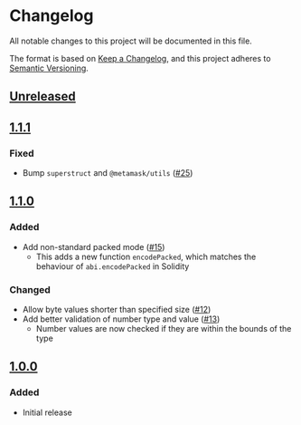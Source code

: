 # Changelog
All notable changes to this project will be documented in this file.

The format is based on [Keep a Changelog](https://keepachangelog.com/en/1.0.0/),
and this project adheres to [Semantic Versioning](https://semver.org/spec/v2.0.0.html).

## [Unreleased]

## [1.1.1]
### Fixed
- Bump `superstruct` and `@metamask/utils` ([#25](https://github.com/MetaMask/abi-utils/pull/25))

## [1.1.0]
### Added
- Add non-standard packed mode ([#15](https://github.com/MetaMask/abi-utils/pull/15))
  - This adds a new function `encodePacked`, which matches the behaviour of `abi.encodePacked` in Solidity

### Changed
- Allow byte values shorter than specified size ([#12](https://github.com/MetaMask/abi-utils/pull/12))
- Add better validation of number type and value ([#13](https://github.com/MetaMask/abi-utils/pull/13))
  - Number values are now checked if they are within the bounds of the type

## [1.0.0]
### Added
- Initial release

[Unreleased]: https://github.com/MetaMask/abi-utils/compare/v1.1.1...HEAD
[1.1.1]: https://github.com/MetaMask/abi-utils/compare/v1.1.0...v1.1.1
[1.1.0]: https://github.com/MetaMask/abi-utils/compare/v1.0.0...v1.1.0
[1.0.0]: https://github.com/MetaMask/abi-utils/releases/tag/v1.0.0

